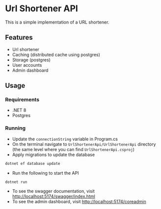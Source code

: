 # Url Shortener API

This is a simple implementation of a URL shortener.

## Features
- Url shortener
- Caching (distributed cache using postgres)
- Storage (postgres)
- User accounts
- Admin dashboard

## Usage

### Requirements

- .NET 8
- Postgres

### Running

- Update the `connectionString` variable in Program.cs
- On the terminal navigate to `UrlShortenerApi/UrlShortenerApi` directory (the same level where you can find `UrlShortenerApi.csproj`)
- Apply migrations to update the database
```sh
dotnet ef database update
```
- Run the following to start the API 
```sh
dotnet run
```
- To see the swagger documentation, visit [http://localhost:5174/swagger/index.html](http://localhost:5174/swagger/index.html)
- To see the admin dashboard, visit [http://localhost:5174/coreadmin](http://localhost:5174/coreadmin)